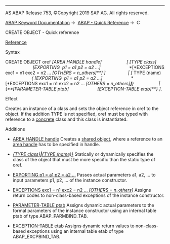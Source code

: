  

* * *

AS ABAP Release 753, ©Copyright 2019 SAP AG. All rights reserved.

[ABAP Keyword Documentation](javascript:call_link\('abenabap.htm'\)) →  [ABAP - Quick Reference](javascript:call_link\('abenabap_shortref.htm'\)) →  C

CREATE OBJECT - Quick reference

[Reference](javascript:call_link\('abapcreate_object.htm'\))

Syntax

CREATE OBJECT oref *\[*AREA HANDLE handle*\]*
                   *\[* *\[*TYPE class*\]*
                      *\[*EXPORTING  p1 = a1 p2 = a2 ...*\]*
                      *\[*EXCEPTIONS exc1 = n1 exc2 = n2 ... *\[*OTHERS = n\_others*\]**\]* *\]*
                 *|* *\[* TYPE (name)
                     *{* *\[*EXPORTING  p1 = a1 p2 = a2 ...*\]*
                      *\[*EXCEPTIONS exc1 = n1 exc2 = n2 ... *\[*OTHERS = n\_others*\]**\]**}*
                   *|* *{**\[*PARAMETER-TABLE ptab*\]*
                      *\[*EXCEPTION-TABLE etab*\]**}* *\]*.

Effect

Creates an instance of a class and sets the object reference in oref to the object. If the addition TYPE is not specified, oref must be typed with reference to a [concrete](javascript:call_link\('abenconcrete_glosry.htm'\) "Glossary Entry") class and this class is instantiated.

Additions

-   [AREA HANDLE handle](javascript:call_link\('abapcreate_object_area_handle.htm'\))
    Creates a [shared object](javascript:call_link\('abenshared_object_glosry.htm'\) "Glossary Entry"), where a reference to an [area handle](javascript:call_link\('abenarea_handle_glosry.htm'\) "Glossary Entry") has to be specified in handle.
    
-   [*{*TYPE class*}**|**{*TYPE (name)*}*](javascript:call_link\('abapcreate_object_explicit.htm'\))
    Statically or dynamically specifies the class of the object that must be more specific than the static type of oref.
    
-   [EXPORTING p1 = a1 p2 = a2 ...](javascript:call_link\('abapcreate_object_parameters.htm'\))
    Passes actual parameters a1, a2, ... to input parameters p1, p2, ... of the instance constructor.
    
-   [EXCEPTIONS exc1 = n1 exc2 = n2 ... *\[*OTHERS = n\_others*\]*](javascript:call_link\('abapcreate_object_parameters.htm'\))
    Assigns return codes to non-class-based exceptions of the instance constructor.
    
-   [PARAMETER-TABLE ptab](javascript:call_link\('abapcreate_object_para_tables.htm'\))
    Assigns dynamic actual parameters to the formal parameters of the instance constructor using an internal table ptab of type ABAP\_PARMBIND\_TAB.
    
-   [EXCEPTION-TABLE etab](javascript:call_link\('abapcreate_object_para_tables.htm'\))
    Assigns dynamic return values to non-class-based exceptions using an internal table etab of type ABAP\_EXCPBIND\_TAB.